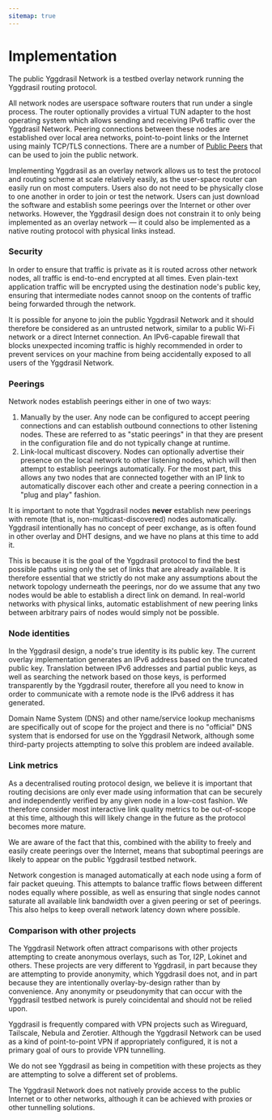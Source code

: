 ```yaml
---
sitemap: true
---
```


# Implementation

The public Yggdrasil Network is a testbed overlay network running the Yggdrasil routing protocol.

All network nodes are userspace software routers that run under a single process. The router optionally provides a virtual TUN adapter to the host operating system which allows sending and receiving IPv6 traffic over the Yggdrasil Network. Peering connections between these nodes are established over local area networks, point-to-point links or the Internet using mainly TCP/TLS connections. There are a number of [Public Peers](https://publicpeers.neilalexander.dev) that can be used to join the public network.

Implementing Yggdrasil as an overlay network allows us to test the protocol and routing scheme at scale relatively easily, as the user-space router can easily run on most computers. Users also do not need to be physically close to one another in order to join or test the network. Users can just download the software and establish some peerings over the Internet or other over networks. However, the Yggdrasil design does not constrain it to only being implemented as an overlay network — it could also be implemented as a native routing protocol with physical links instead.

### Security

In order to ensure that traffic is private as it is routed across other network nodes, all traffic is end-to-end encrypted at all times. Even plain-text application traffic will be encrypted using the destination node's public key, ensuring that intermediate nodes cannot snoop on the contents of traffic being forwarded through the network.

It is possible for anyone to join the public Yggdrasil Network and it should therefore be considered as an untrusted network, similar to a public Wi-Fi network or a direct Internet connection. An IPv6-capable firewall that blocks unexpected incoming traffic is highly recommended in order to prevent services on your machine from being accidentally exposed to all users of the Yggdrasil Network.

### Peerings

Network nodes establish peerings either in one of two ways:

1. Manually by the user. Any node can be configured to accept peering connections and can establish outbound connections to other listening nodes. These are referred to as "static peerings" in that they are present in the configuration file and do not typically change at runtime.
2. Link-local multicast discovery. Nodes can optionally advertise their presence on the local network to other listening nodes, which will then attempt to establish peerings automatically. For the most part, this allows any two nodes that are connected together with an IP link to automatically discover each other and create a peering connection in a "plug and play" fashion.

It is important to note that Yggdrasil nodes **never** establish new peerings with remote (that is, non-multicast-discovered) nodes automatically. Yggdrasil intentionally has no concept of peer exchange, as is often found in other overlay and DHT designs, and we have no plans at this time to add it.

This is because it is the goal of the Yggdrasil protocol to find the best possible paths using only the set of links that are already available. It is therefore essential that we strictly do not make any assumptions about the network topology underneath the peerings, nor do we assume that any two nodes would be able to establish a direct link on demand. In real-world networks with physical links, automatic establishment of new peering links between arbitrary pairs of nodes would simply not be possible.

### Node identities

In the Yggdrasil design, a node's true identity is its public key. The current overlay implementation generates an IPv6 address based on the truncated public key. Translation between IPv6 addresses and partial public keys, as well as searching the network based on those keys, is performed transparently by the Yggdrasil router, therefore all you need to know in order to communicate with a remote node is the IPv6 address it has generated.

Domain Name System (DNS) and other name/service lookup mechanisms are specifically out of scope for the project and there is no "official" DNS system that is endorsed for use on the Yggdrasil Network, although some third-party projects attempting to solve this problem are indeed available.

### Link metrics

As a decentralised routing protocol design, we believe it is important that routing decisions are only ever made using information that can be securely and independently verified by any given node in a low-cost fashion. We therefore consider most interactive link quality metrics to be out-of-scope at this time, although this will likely change in the future as the protocol becomes more mature.

We are aware of the fact that this, combined with the ability to freely and easily create peerings over the Internet, means that suboptimal peerings are likely to appear on the public Yggdrasil testbed network.

Network congestion is managed automatically at each node using a form of fair packet queuing. This attempts to balance traffic flows between different nodes equally where possible, as well as ensuring that single nodes cannot saturate all available link bandwidth over a given peering or set of peerings. This also helps to keep overall network latency down where possible.

### Comparison with other projects

The Yggdrasil Network often attract comparisons with other projects attempting to create anonymous overlays, such as Tor, I2P, Lokinet and others. These projects are very different to Yggdrasil, in part because they are attempting to provide anonymity, which Yggdrasil does not, and in part because they are intentionally overlay-by-design rather than by convenience. Any anonymity or pseudonymity that can occur with the Yggdrasil testbed network is purely coincidental and should not be relied upon.

Yggdrasil is frequently compared with VPN projects such as Wireguard, Tailscale, Nebula and Zerotier. Although the Yggdrasil Network can be used as a kind of point-to-point VPN if appropriately configured, it is not a primary goal of ours to provide VPN tunnelling.

We do not see Yggdrasil as being in competition with these projects as they are attempting to solve a different set of problems.

The Yggdrasil Network does not natively provide access to the public Internet or to other networks, although it can be achieved with proxies or other tunnelling solutions.
